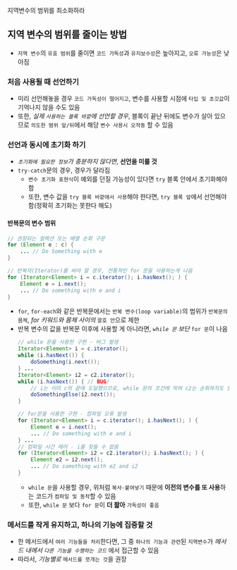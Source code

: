 지역변수의 범위를 최소화하라
## 지역 변수의 범위를 줄이는 방법
- `지역 변수`의 `유효 범위`를 줄이면 `코드 가독성`과 `유지보수성`은 높아지고, `오류 가능성`은 낮아짐
### 처음 사용될 때 선언하기
- 미리 선언해놓을 경우 `코드 가독성이 떨어지고`, 변수를 사용할 시점에 `타입 및 초깃값`이 기억나지 않을 수도 있음
- 또한, *실제 `사용하는 블록 바깥`에 선언할 경우*, 블록이 끝난 뒤에도 변수가 살아 있으므로 `의도한 범위 앞/뒤`에서 해당 `변수 사용시 오작동` 할 수 있음
### 선언과 동시에 초기화 하기
- *`초기화에 필요한 정보`가 충분하지 않다면*, **선언을 미룰 것**
- `try-catch`문의 경우, 경우가 달라짐
	- `변수 초기화 표현식`이 예외를 던질 가능성이 있다면 `try` 블록 안에서 초기화해야 함
	- 또한, 변수 값을 `try 블록 바깥에서 사용`해야 한다면, `try 블록 앞`에서 선언해야 함(정확히 초기화는 못한다 해도)
#### 반복문의 변수 범위
```java
// 권장되는 컬렉션 또는 배열 순회 구문
for (Element e : c) {
	... // Do Something with e
}

// 반복자(Iterator)를 써야 할 경우, 전통적인 for 문을 사용하는게 나음
for (Iterator<Element> i = c.iterator(); i.hasNext(); ) {
	Element e = i.next();
	... // Do something with e and i
}
```
- `for`, `for-each`와 같은 반복문에서는 `반복 변수(loop variable)`의 범위가 `반복문의 몸체`, *for 키워드와 몸체 사이의* `괄호 안`으로 제한
- 반복 변수의 값을 반복문 이후에 사용할 게 아니라면, *`while 문` 보단* `for 문`이 나음
	```java
	// while 문을 사용한 구현 - 버그 발생
	Iterator<Element> i = c.iterator();
	while (i.hasNext()) {
		doSomething(i.next());
	} ...
	Iterator<Element> i2 = c2.iterator();
	while (i.hasNext()) { // BUG!
		// i는 이미 c의 끝에 도달했으므로, while 문의 조건에 막혀 c2는 순회하지도 않고 끝나버림
		doSomethingElse(i2.next());
	}

	// for문을 사용한 구현 - 컴파일 오류 발생
	for (Iterator<Element> i = c.iterator(); i.hasNext(); ) {
		Element e = i.next();
		... // Do something with e and i
	} ...
	// 컴파일 시간 에러 - i를 찾을 수 없음
	for (Iterator<Element> i2 = c2.iterator(); i.hasNext(); ) {
		Element e2 = i2.next();
		... // Do something with e2 and i2
	}
	```
	- `while 문`을 사용할 경우, 위처럼 `복사-붙여넣기` 때문에 **이전의 변수를 또 사용**하는 코드가 `컴파일 및 동작`할 수 있음
	- 또한, `while 문` 보다 `for 문`이 **더 짧아** `가독성이 좋음`
### 메서드를 작게 유지하고, 하나의 기능에 집중할 것
- 한 메서드에서 `여러 기능들을 처리`한다면, 그 중 `하나의 기능과 관련`된 `지역변수`가 *메서드 내에서 `다른 기능을 수행하는 코드`* 에서 접근할 수 있음
- 따라서, *기능별로* `메서드를 쪼개는 것`을 권장